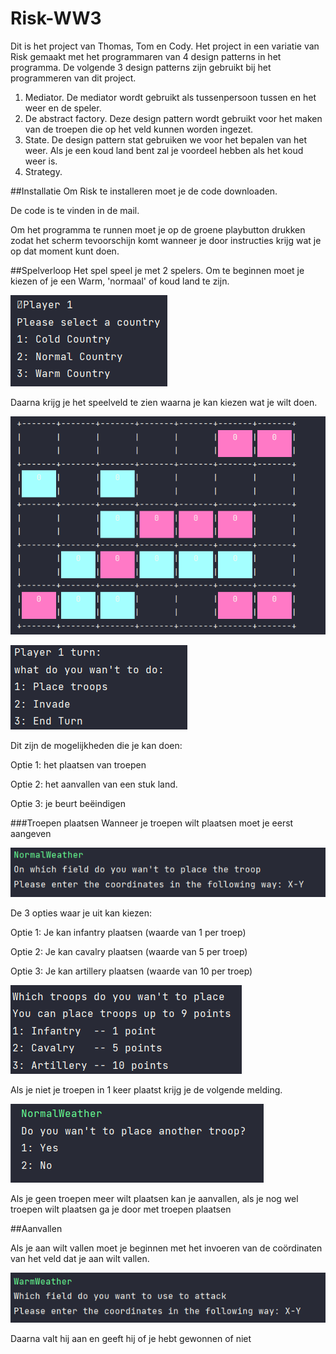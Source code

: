 # Risk-WW3
Dit is het project van Thomas, Tom en Cody. Het project in een variatie van Risk gemaakt met het programmaren van 4 design patterns in het programma. De volgende 3 design patterns zijn gebruikt bij het programmeren van dit project.

1. Mediator. De mediator wordt gebruikt als tussenpersoon tussen en het weer en de speler.
2. De abstract factory. Deze design pattern wordt gebruikt voor het maken van de troepen die op het veld kunnen worden ingezet.
3. State. De design pattern stat gebruiken we voor het bepalen van het weer. Als je een koud land bent zal je voordeel hebben als het koud weer is.
4. Strategy. 

##Installatie
Om Risk te installeren moet je de code downloaden.

De code is te vinden in de mail.

Om het programma te runnen moet je op de groene playbutton drukken zodat het scherm tevoorschijn komt wanneer je door instructies krijg wat je op dat moment kunt doen.

##Spelverloop
Het spel speel je met 2 spelers. Om te beginnen moet je kiezen of je een Warm, 'normaal' of koud land te zijn. 

![img/Instruction1](img/Instruction1.png)

Daarna krijg je het speelveld te zien waarna je kan kiezen wat je wilt doen.

![img/Instruction1](img/Instruction2.png)

![img/Instruction1](img/Instruction3.png)

Dit zijn de mogelijkheden die je kan doen:

Optie 1: het plaatsen van troepen

Optie 2: het aanvallen van een stuk land. 

Optie 3: je beurt beëindigen

###Troepen plaatsen
Wanneer je troepen wilt plaatsen moet je eerst aangeven 

![place troops](img/PlaceTroops1.png)

De 3 opties waar je uit kan kiezen:

Optie 1: Je kan infantry plaatsen (waarde van 1 per troep)

Optie 2: Je kan cavalry plaatsen (waarde van 5 per troep)

Optie 3: Je kan artillery plaatsen (waarde van 10 per troep)

![place troops](img/PlaceTroops.png)

Als je niet je troepen in 1 keer plaatst krijg je de volgende melding.

![place troops](img/PlaceEnoughTroops.png)

Als je geen troepen meer wilt plaatsen kan je aanvallen, als je nog wel troepen wilt plaatsen ga je door met troepen plaatsen

##Aanvallen

Als je aan wilt vallen moet je beginnen met het invoeren van de coördinaten van het veld dat je aan wilt vallen.

![Aanvallen coördinaten](img/Aanvallen1.png)

Daarna valt hij aan en geeft hij of je hebt gewonnen of niet

